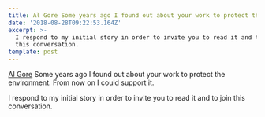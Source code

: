 ```yaml
---
title: Al Gore Some years ago I found out about your work to protect the environment.
date: '2018-08-28T09:22:53.164Z'
excerpt: >-
  I respond to my initial story in order to invite you to read it and to join
  this conversation.
template: post
---
```

[Al Gore](https://medium.com/u/164e6fc2dc41) Some years ago I found out about your work to protect the environment. From now on I could support it.

I respond to my initial story in order to invite you to read it and to join this conversation.
